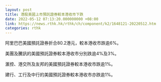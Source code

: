 ```yaml
---
layout: post
title: 港股美國上市預託證券較本港收市下跌
date: 2022-05-12 07:13:20.000000000 +08:00
link: https://news.rthk.hk/rthk/ch/component/k2/1648121-20220512.htm
categories: rthk
---
```


阿里巴巴美國預託證券折合80.2港元，較本港收市跌逾6%。

美團及騰訊的美國預託證券較本港收市分別跌逾4%及3%。

滙控、港交所及友邦的美國預託證券較本港收市跌逾1%。

建行、工行及中行的美國預託證券較本港收市亦跌逾1%。
